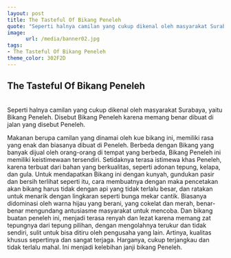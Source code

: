 ```yaml
---
layout: post
title: The Tasteful Of Bikang Peneleh
quote: "Seperti halnya camilan yang cukup dikenal oleh masyarakat Surabaya, yaitu Bikang Peneleh. Disebut Bikang Peneleh karena memang benar dibuat di jalan yang disebut Peneleh. Makanan berupa camilan yang dinamai oleh kue bikang ini, memiliki rasa yang enak dan biasanya dibuat di Peneleh. Berbeda dengan Bikang yang banyak dijual oleh orang-orang di tempat yang berbeda, Bikang Peneleh ini memiliki keistimewaan tersendiri ..."
image:
      url: /media/banner02.jpg
tags:
- The Tasteful Of Bikang Peneleh
theme_color: 302F2D
---
```


## The Tasteful Of Bikang Peneleh

<br>
Seperti halnya camilan yang cukup dikenal oleh masyarakat Surabaya, yaitu Bikang Peneleh. 
Disebut Bikang Peneleh karena memang benar dibuat di jalan yang disebut Peneleh.
<br>

Makanan berupa camilan yang dinamai oleh kue bikang ini, memiliki rasa yang enak dan biasanya dibuat di Peneleh. 
Berbeda dengan Bikang yang banyak dijual oleh orang-orang di tempat yang berbeda, Bikang Peneleh ini memiliki keistimewaan tersendiri. 
Setidaknya terasa istimewa khas Peneleh, karena terbuat dari bahan yang berkualitas, seperti adonan tepung, kelapa, dan gula. 
Untuk mendapatkan Bikang ini dengan kunyah, gundukan pasir dan bersih terlihat seperti itu, cara membuatnya dengan maka pencetakan akan bikang harus tidak dengan api yang tidak terlalu besar, dan ratakan untuk menarik dengan lingkaran seperti bunga mekar cantik. 
Biasanya didominasi oleh warna hijau yang berani, yang cokelat dan merah, benar-benar mengundang antusiasme masyarakat untuk mencoba. 
Dan bikang buatan peneleh ini, menjadi terasa renyah dan lezat karena memang zat tepungnya dari tepung pilihan, dengan mengolahnya terukur dan tidak sendiri, sulit untuk bisa ditiru oleh pengusaha yang lain. 
Artinya, kualitas khusus sepertinya dan sangat terjaga. Harganya, cukup terjangkau dan tidak terlalu mahal. Ini menjadi kelebihan janji bikang Peneleh.